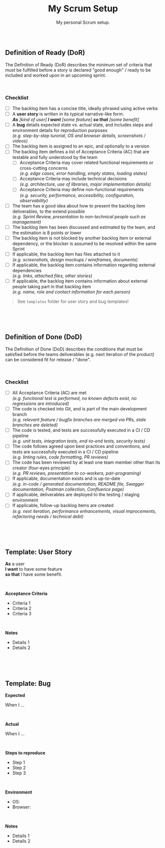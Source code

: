 <div align="center">

# My Scrum Setup

My personal Scrum setup.

</div>

<br><br>

## Definition of Ready (DoR)

The Definition of Ready (DoR) describes the minimum set of criteria that must be fulfilled before a story is declared "good enough" / ready
to be included and worked upon in an upcoming sprint.

<br>

### Checklist

- [ ] The backlog item has a concise title, ideally phrased using active verbs
- [ ] A **user story** is written in its typical narrative-like form:<br>_**As** [kind of user] **I want** [some feature] **so that** [some benefit]_
- [ ] A **bug** details expected state vs. actual state, and includes steps and environment details for reproduction purposes
      <br>_(e.g. step-by-step turorial, OS and browser details, screenshots / videos)_
- [ ] The backlog item is assigned to an epic, and optionally to a version
- [ ] The backlog item defines a list of Acceptance Criteria (AC) that are testable and fully understood by the team
  - [ ] Acceptance Criteria may cover related functional requirements or cross-cutting concerns
        <br>_(e.g. edge cases, error handling, empty states, loading states)_
  - [ ] Acceptance Criteria may include technical decisions
        <br>_(e.g. architecture, use of libraries, major implementation details)_
  - [ ] Acceptance Criteria may define non-functional requirements
        <br>_(e.g. security, performance, accessibility, configuration, observability)_
- [ ] The team has a good idea about how to present the backlog item deliverables, to the extend possible
      <br>_(e.g. Sprint Review, presentation to non-technical people such as management)_
- [ ] The backlog item has been discussed and estimated by the team, and the estimation is 8 points or lower
- [ ] The backlog item is not blocked by another backlog item or external dependency, or the blocker is assumed to be resolved within the same Sprint
- [ ] If applicable, the backlog item has files attached to it
      <br>_(e.g. screenshots, design mockups / wireframes, documents)_
- [ ] If applicable, the backlog item contains information regarding external dependencies
      <br>_(e.g. links, attached files, other stories)_
- [ ] If applicable, the backlog item contains information about external people taking part in that backlog item
      <br>_(e.g. name, role and contact information for each person)_

> See `templates` folder for user story and bug templates!

<br><br><br>

## Definition of Done (DoD)

The Definition of Done (DoD) describes the conditions that must be satisfied before the teams deliverables (e.g. next iteration of the
product) can be considered fit for release / "done".

<br>

### Checklist

- [ ] All Acceptance Criteria (AC) are met
      <br>_(e.g. functional test is performed, no known defects exist, no regressions are introduced)_
- [ ] The code is checked into Git, and is part of the main development branch
      <br>_(e.g. relevant feature / bugfix branches are merged via PRs, stale branches are deleted)_
- [ ] The code is tested, and tests are successfully executed in a CI / CD pipeline
      <br>_(e.g. unit tests, integration tests, end-to-end tests, security tests)_
- [ ] The code follows agreed upon best practices and conventions, and tests are successfully executed in a CI / CD pipeline
      <br>_(e.g. linting rules, code formatting, PR reviews)_
- [ ] The code has been reviewed by at least one team member other than its creator (four-eyes principle)
      <br>_(e.g. PR reviews, presentation to co-workers, pair-programing)_
- [ ] If applicable, documentation exists and is up-to-date
      <br>_(e.g. in-code / generated documentation, README file, Swagger documentation, Postman collection, Confluence page)_
- [ ] If applicable, deliverables are deployed to the testing / staging environment
- [ ] If applicable, follow-up backlog items are created
      <br>_(e.g. next iteration, performance enhancements, visual improcements, refactoring needs / technical debt)_

<br><br><br>

## Template: User Story

**As** a user<br>
**I want** to have some feature<br>
**so that** I have some benefit.

<br>

**Acceptance Criteria**

- Criteria 1
- Criteria 2
- Criteria 3

<br>

**Notes**

- Details 1
- Details 2

<br><br><br>

## Template: Bug

**Expected**

When I ...

<br>

**Actual**

When I ...

<br>

**Steps to reproduce**

- Step 1
- Step 2
- Step 3

<br>

**Environment**

- OS:
- Browser:

<br>

**Notes**

- Details 1
- Details 2
